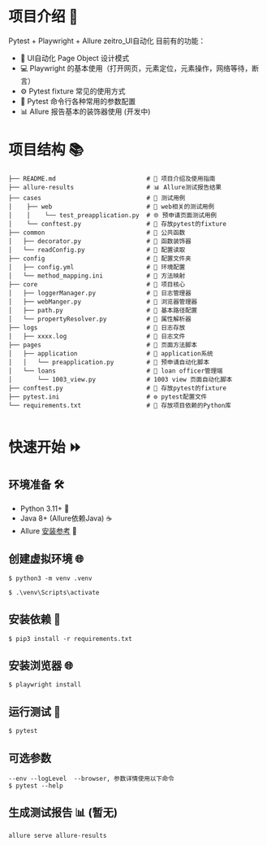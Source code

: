
# 项目介绍 🚀
Pytest + Playwright + Allure zeitro_UI自动化
目前有的功能：
- 🎯 UI自动化 Page Object 设计模式 
- 💻 Playwright 的基本使用（打开网页，元素定位，元素操作，网络等待，断言） 
- ⚙️ Pytest fixture 常见的使用方式
- 📝 Pytest 命令行各种常用的参数配置
- 📊 Allure 报告基本的装饰器使用 (开发中)




# 项目结构 📚
```text
├── README.md                         # 📝 项目介绍及使用指南
├── allure-results                    # 📊 Allure测试报告结果
├── cases                             # 📁 测试用例
│    ├── web                          # 📁 web相关的测试用例
│    │    └── test_preapplication.py  # 🌐 预申请页面测试用例          
│    └── conftest.py                  # 🔧 存放pytest的fixture
├── common                            # 📁 公共函数
│   ├── decorator.py                  # 📑 函数装饰器
│   └── readConfig.py                 # 📑 配置读取
├── config                            # 📁 配置文件夹
│   ├── config.yml                    # 🔧 环境配置
│   └── method_mapping.ini            # 🔧 方法映射
├── core                              # 📁 项目核心
│   ├── loggerManager.py              # 📑 日志管理器
│   ├── webManger.py                  # 📑 浏览器管理器
│   ├── path.py                       # 📑 基本路径配置
│   └── propertyResolver.py           # 📑 属性解析器      
├── logs                              # 📂 日志存放
│   ├── xxxx.log                      # 📎 日志文件
├── pages                             # 📂 页面方法脚本 
│   ├── application                   # 📂 application系统
│   │   └── preapplication.py         # 📑 预申请自动化脚本
│   └── loans                         # 📂 loan officer管理端
│       └── 1003_view.py              # 1003 view 页面自动化脚本          
├── conftest.py                       # 🔧 存放pytest的fixture
├── pytest.ini                        # ⚙️ pytest配置文件
└── requirements.txt                  # 📃 存放项目依赖的Python库
 

```

# 快速开始 ⏩
## 环境准备 🛠️
- Python 3.11+ 🐍
- Java 8+ (Allure依赖Java) ☕
- Allure [安装参考](https://github.com/allure-framework/allure2) 🎈

## 创建虚拟环境 🌐
```shell
$ python3 -m venv .venv

$ .\venv\Scripts\activate
```

## 安装依赖 📌
```shell
$ pip3 install -r requirements.txt
```

## 安装浏览器 🌐
```shell
$ playwright install
```

## 运行测试 🚀
```shell
$ pytest
```

## 可选参数
``` shll
--env --logLevel  --browser, 参数详情使用以下命令
$ pytest --help
```

## 生成测试报告 📊 (暂无)
```shell
allure serve allure-results
```